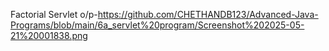 Factorial Servlet o/p-https://github.com/CHETHANDB123/Advanced-Java-Programs/blob/main/6a_servlet%20program/Screenshot%202025-05-21%20001838.png
